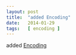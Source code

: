 ```yaml
---
layout: post
title:  "added Encoding"
date:   2014-01-29
tags:   [ encoding ]
---
```


added [Encoding](/spec/encoding)

